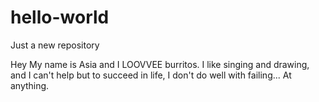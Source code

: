 # hello-world
Just a new repository 

Hey My name is Asia and I LOOVVEE burritos. I like singing and drawing, and I can't help but to succeed in life, I don't do well with failing... At anything.
